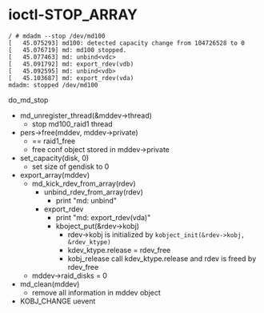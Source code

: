 # ioctl-STOP_ARRAY

```
/ # mdadm --stop /dev/md100
[   45.075293] md100: detected capacity change from 104726528 to 0
[   45.076719] md: md100 stopped.
[   45.077463] md: unbind<vdc>
[   45.091792] md: export_rdev(vdb)
[   45.092595] md: unbind<vdb>
[   45.103687] md: export_rdev(vda)
mdadm: stopped /dev/md100
```

do_md_stop
* md_unregister_thread(&mddev->thread)
  * stop md100_raid1 thread
* pers->free(mddev, mddev->private)
  * == raid1_free
  * free conf object stored in mddev->private
* set_capacity(disk, 0)
  * set size of gendisk to 0
* export_array(mddev)
  * md_kick_rdev_from_array(rdev)
    * unbind_rdev_from_array(rdev)
      * print "md: unbind<vda>"
    * export_rdev
      * print "md: export_rdev(vda)"
      * kboject_put(&rdev->kobj)
        * rdev->kobj is initialized by ``kobject_init(&rdev->kobj, &rdev_ktype)``
        * kdev_ktype.release = rdev_free
        * kobj_release call kdev_ktype.release and rdev is freed by rdev_free
  * mddev->raid_disks = 0
* md_clean(mddev)
  * remove all information in mddev object
* KOBJ_CHANGE uevent
